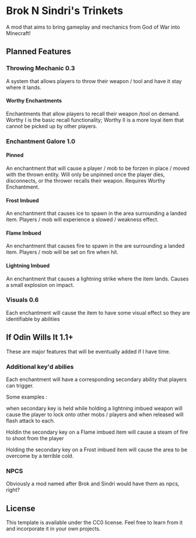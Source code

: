 # Brok N Sindri's Trinkets
A mod that aims to bring gameplay and mechanics from God of War into Minecraft!

## Planned Features

### Throwing Mechanic 0.3
A system that allows players to throw their weapon / tool and have it stay where it lands. 

#### Worthy Enchantments 
Enchantments that allow players to recall their weapon /tool on demand. Worthy I is the basic recall functionality; Worthy II is a more loyal item that cannot be
picked up by other players.

### Enchantment Galore 1.0

#### Pinned 
An enchantment that will cause a player / mob to be forzen in place / moved with the thrown entity. Will only be unpinned once the player dies, disconnects, or 
the thrower recalls their weapon. Requires Worthy Enchantment.

#### Frost Imbued 
An enchantment that causes ice to spawn in the area surrounding a landed item. Players / mob will experience a slowed / weakness effect.

#### Flame Imbued 
An enchantment that causes fire to spawn in the are surrounding a landed item. Players / mob will be set on fire when hit.

#### Lightning Imbued 
An enchantment that causes a lightning strike where the item lands. Causes a small explosion on impact.


### Visuals 0.6

Each enchantment will cause the item to have some visual effect so they are identifiable by abilities


## If Odin Wills It 1.1+
These are major features that will be eventually added if I have time.


### Additional key'd abilies
Each enchantment will have a corresponding secondary ability that players can trigger.

Some examples :

when secondary key is held while holding a lightning imbued weapon will cause the player to lock onto other mobs / players
and when released will flash attack to each.

Holdin the secondary key on a Flame imbued item will cause a steam of fire to shoot from the player

Holding the secondary key on a Frost imbued item will cause the area to be overcome by a terrible cold.

### NPCS
Obviously a mod named after Brok and Sindri would have them as npcs, right?

## License

This template is available under the CC0 license. Feel free to learn from it and incorporate it in your own projects.
